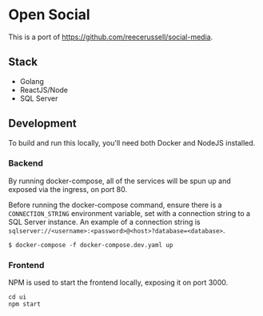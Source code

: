 # Open Social

This is a port of https://github.com/reecerussell/social-media.

## Stack

-   Golang
-   ReactJS/Node
-   SQL Server

## Development

To build and run this locally, you'll need both Docker and NodeJS installed.

### Backend

By running docker-compose, all of the services will be spun up and exposed via the ingress, on port 80.

Before running the docker-compose command, ensure there is a `CONNECTION_STRING` environment variable, set with a connection string to a SQL Server instance. An example of a connection string is `sqlserver://<username>:<password>@<host>?database=<database>`.

```
$ docker-compose -f docker-compose.dev.yaml up
```

### Frontend

NPM is used to start the frontend locally, exposing it on port 3000.

```
cd ui
npm start
```
